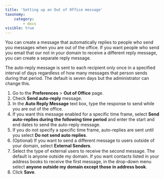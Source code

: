 ```yaml
---
title: 'Setting up an Out of Office message'
taxonomy:
    category:
        - docs
visible: true
---
```


You can create a message that automatically replies to people who send you messages when you are out of the office.
If you want people who send you email that our not in your domain to receive a different reply message, you can create a separate reply message.



The auto-reply message is sent to each recipient only once in a specified interval of days regardless of how many messages that person sends during that period. The default is seven days but the administrator can change this.

1. Go to the **Preferences** > **Out of Office** page.
2. Check **Send auto-reply** message.
3. In the **Auto Reply Message** text box, type the response to send while you are out of the office.
4. If you want this message enabled for a specific time frame, select **Send auto-replies during the following time period** and enter the start and end dates to send the auto-reply message.
5. If you do not specify a specific time frame, auto-replies are sent until you select **Do not send auto replies**.
6. (Optional) If you want to send a different message to users outside of your domain, select **External Senders**.
7. Select the type of external users to receive the second message. The default is anyone outside my domain. If you want contacts listed in your address books to receive the first message, in the drop-down menu select **anyone outside my domain except those in address book**.
8. Click **Save**.